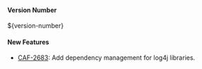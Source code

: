 #### Version Number
${version-number}

#### New Features
- [CAF-2683](https://jira.autonomy.com/browse/CAF-2683): Add dependency management for log4j libraries.

